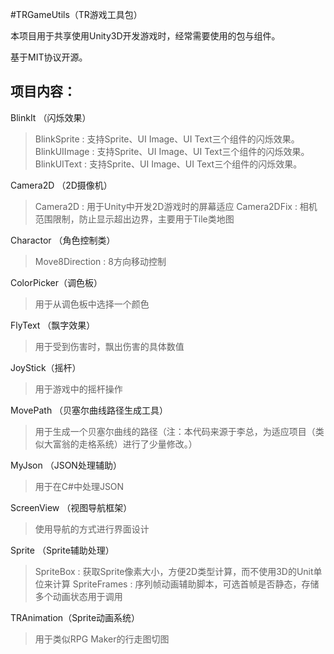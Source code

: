 #TRGameUtils（TR游戏工具包）

本项目用于共享使用Unity3D开发游戏时，经常需要使用的包与组件。

基于MIT协议开源。

## 项目内容：

BlinkIt （闪烁效果）

> BlinkSprite : 支持Sprite、UI Image、UI Text三个组件的闪烁效果。
> BlinkUIImage : 支持Sprite、UI Image、UI Text三个组件的闪烁效果。
> BlinkUIText : 支持Sprite、UI Image、UI Text三个组件的闪烁效果。

Camera2D （2D摄像机）

> Camera2D : 用于Unity中开发2D游戏时的屏幕适应
> Camera2DFix : 相机范围限制，防止显示超出边界，主要用于Tile类地图

Charactor （角色控制类）

> Move8Direction : 8方向移动控制

ColorPicker（调色板）

> 用于从调色板中选择一个颜色

FlyText （飘字效果）

> 用于受到伤害时，飘出伤害的具体数值

JoyStick（摇杆）

> 用于游戏中的摇杆操作

MovePath （贝塞尔曲线路径生成工具）

> 用于生成一个贝塞尔曲线的路径（注：本代码来源于李总，为适应项目（类似大富翁的走格系统）进行了少量修改。）

MyJson （JSON处理辅助）

> 用于在C#中处理JSON

ScreenView （视图导航框架）

> 使用导航的方式进行界面设计

Sprite （Sprite辅助处理）

> SpriteBox : 获取Sprite像素大小，方便2D类型计算，而不使用3D的Unit单位来计算
> SpriteFrames : 序列帧动画辅助脚本，可选首帧是否静态，存储多个动画状态用于调用

TRAnimation（Sprite动画系统）

> 用于类似RPG Maker的行走图切图